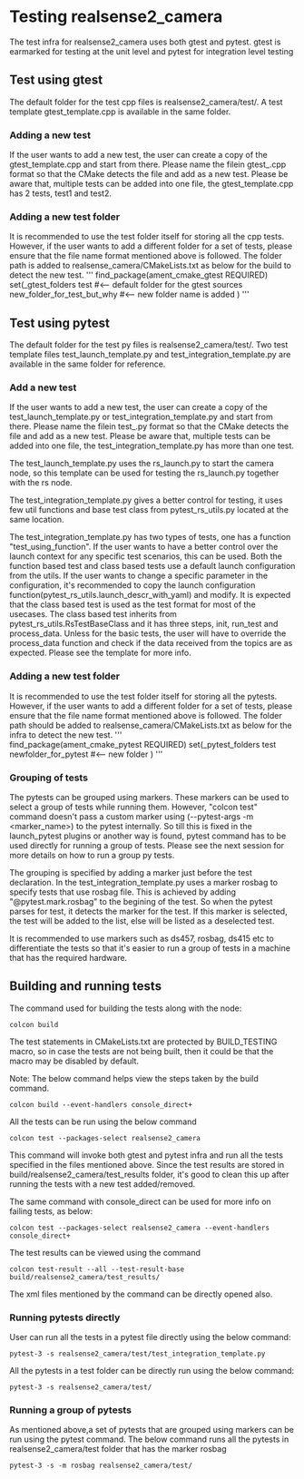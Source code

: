 # Testing realsense2_camera
The test infra for realsense2_camera uses both gtest and pytest. gtest is earmarked for testing at the unit level and pytest for integration level testing

## Test using gtest
The default folder for the test cpp files is realsense2_camera/test/. A test template gtest_template.cpp is available in the same folder.
### Adding a new test
If the user wants to add a new test, the user can create a copy of the gtest_template.cpp and start from there. Please name the filein gtest_<testname>.cpp format so that the CMake detects the file and add as a new test. Please be aware that, multiple tests can be added into one file, the gtest_template.cpp has 2 tests, test1 and test2.

### Adding a new test folder
It is recommended to use the test folder itself for storing all the cpp tests. However, if the user wants to add a different folder for a set of tests, please ensure that the file name format mentioned above is followed. The folder path is added to realsense_camera/CMakeLists.txt as below for the build to detect the new test.
'''
  find_package(ament_cmake_gtest REQUIRED)
  set(_gtest_folders
    test                        #<-- default folder for the gtest sources
    new_folder_for_test_but_why #<-- new folder name is added
  )
'''

## Test using pytest
The default folder for the test py files is realsense2_camera/test/. Two test template files test_launch_template.py and test_integration_template.py are available in the same folder for reference.
### Add a new test
If the user wants to add a new test, the user can create a copy of the test_launch_template.py or test_integration_template.py and start from there. Please name the filein test_<testname>.py format so that the CMake detects the file and add as a new test. Please be aware that, multiple tests can be added into one file, the test_integration_template.py has more than one test.

The test_launch_template.py uses the rs_launch.py to start the camera node, so this template can be used for testing the rs_launch.py together with the rs node.

The test_integration_template.py gives a better control for testing, it uses few util functions and base test class from pytest_rs_utils.py located at the same location.

The test_integration_template.py has two types of tests, one has a function "test_using_function". If the user wants to have a better control over the launch context for any specific test scenarios, this can be used. Both the function based test and class based tests use a default launch configuration from the utils. If the user wants to change a specific parameter in the configuration, it's recommended to copy the launch configuration function(pytest_rs_utils.launch_descr_with_yaml) and modify. It is expected that the class based test is used as the test format for most of the usecases. The class based test inherits from pytest_rs_utils.RsTestBaseClass and it has three steps, init, run_test and process_data. Unless for the basic tests, the user will have to override the process_data function and check if the data received from the topics are as expected. Please see the template for more info.

### Adding a new test folder
It is recommended to use the test folder itself for storing all the pytests. However, if the user wants to add a different folder for a set of tests, please ensure that the file name format mentioned above is followed. The folder path should be added to realsense_camera/CMakeLists.txt as below for the infra to detect the new test.
'''  
find_package(ament_cmake_pytest REQUIRED)
set(_pytest_folders
test
newfolder_for_pytest #<-- new folder
)
'''

### Grouping of tests  
The pytests can be grouped using markers. These markers can be used to select a group of tests while running them. However, "colcon test" command doesn't pass a custom marker using (--pytest-args -m <marker_name>) to the pytest internally. So till this is fixed in the launch_pytest plugins or another way is found, pytest command has to be used directly for running a group of tests. Please see the next session for more details on how to run a group py tests.

The grouping is specified by adding a marker just before the test declaration. In the test_integration_template.py uses a marker rosbag to specify tests that use rosbag file. This is achieved by adding "@pytest.mark.rosbag" to the begining of the test. So when the pytest parses for test, it detects the marker for the test. If this marker is selected, the test will be added to the list, else will be listed as a deselected test.

It is recommended to use markers such as ds457, rosbag, ds415 etc to differentiate the tests so that it's easier to run a group of tests in a machine that has the required hardware.
 
## Building and running tests  

The command used for building the tests along with the node:

	colcon build

The test statements in CMakeLists.txt are protected by BUILD_TESTING macro, so in case the tests are not being built, then it could be that the macro may be disabled by default.

Note: The below command helps view the steps taken by the build command.

	colcon build --event-handlers console_direct+

All the tests can be run using the below command 

	colcon test --packages-select realsense2_camera

This command will invoke both gtest and pytest infra and run all the tests specified in the files mentioned above. Since the test results are stored in build/realsense2_camera/test_results folder, it's good to clean this up after running the tests with a new test added/removed.

The same command with console_direct can be used for more info on failing tests, as below:

	colcon test --packages-select realsense2_camera --event-handlers console_direct+

The test results can be viewed using the command

	colcon test-result --all --test-result-base build/realsense2_camera/test_results/

The xml files mentioned by the command can be directly opened also.

### Running pytests directly
User can run all the tests in a pytest file directly using the below command:

	pytest-3 -s realsense2_camera/test/test_integration_template.py

All the pytests in a test folder can be directly run using the below command:

	pytest-3 -s realsense2_camera/test/

### Running a group of pytests
As mentioned above,a set of pytests that are grouped using markers can be run using the pytest command. The below command runs all the pytests in realsense2_camera/test folder that has the marker rosbag

	pytest-3 -s -m rosbag realsense2_camera/test/

